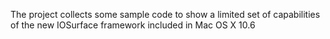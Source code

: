 The project collects some sample code to show a limited set of capabilities of the new IOSurface framework included in Mac OS X 10.6